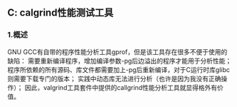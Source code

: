 ## C: calgrind性能测试工具

### 1.概述

GNU GCC有自带的程序性能分析工具gprof，但是该工具存在很多不便于使用的缺陷：
需要重新编译程序，增加编译参数-pg后边溢出的程序才能用于分析性能；
程序所依赖的所有源码、库文件都需要加上-pg后重新编译，对于C运行时库glibc则需要下载专门的版本；
实践中动态库无法进行分析（也许是因为我没有正确操作）；
因此，valgrind工具套件中提供的callgrind性能分析工具就显得格外有价值。